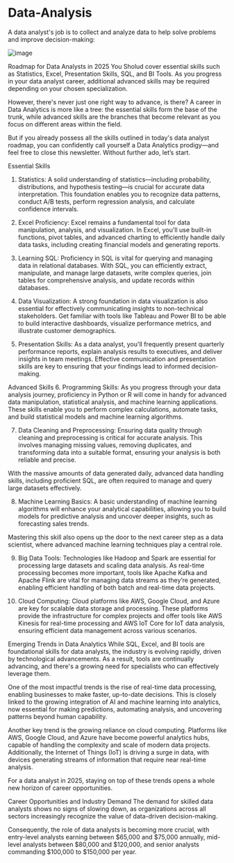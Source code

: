 # Data-Analysis
A data analyst's job is to collect and analyze data to help solve problems and improve decision-making:

![image](https://github.com/user-attachments/assets/b7e7f481-a4c3-4b27-af5b-15a10cae9387)

Roadmap for Data Analysts in 2025
You Sholud cover essential skills such as Statistics, Excel, Presentation Skills, SQL, and BI Tools. As you progress in your data analyst career, additional advanced skills may be required depending on your chosen specialization.

However, there's never just one right way to advance, is there? A career in Data Analytics is more like a tree: the essential skills form the base of the trunk, while advanced skills are the branches that become relevant as you focus on different areas within the field.


But if you already possess all the skills outlined in today's data analyst roadmap, you can confidently call yourself a Data Analytics prodigy—and feel free to close this newsletter. Without further ado, let’s start.

Essential Skills
1. Statistics: A solid understanding of statistics—including probability, distributions, and hypothesis testing—is crucial for accurate data interpretation. This foundation enables you to recognize data patterns, conduct A/B tests, perform regression analysis, and calculate confidence intervals.


2. Excel Proficiency: Excel remains a fundamental tool for data manipulation, analysis, and visualization. In Excel, you'll use built-in functions, pivot tables, and advanced charting to efficiently handle daily data tasks, including creating financial models and generating reports.

3. Learning SQL: Proficiency in SQL is vital for querying and managing data in relational databases. With SQL, you can efficiently extract, manipulate, and manage large datasets, write complex queries, join tables for comprehensive analysis, and update records within databases.


4. Data Visualization: A strong foundation in data visualization is also essential for effectively communicating insights to non-technical stakeholders. Get familiar with tools like Tableau and Power BI to be able to build interactive dashboards, visualize performance metrics, and illustrate customer demographics.

5. Presentation Skills: As a data analyst, you'll frequently present quarterly performance reports, explain analysis results to executives, and deliver insights in team meetings. Effective communication and presentation skills are key to ensuring that your findings lead to informed decision-making.

Advanced Skills
6. Programming Skills: As you progress through your data analysis journey, proficiency in Python or R will come in handy for advanced data manipulation, statistical analysis, and machine learning applications. These skills enable you to perform complex calculations, automate tasks, and build statistical models and machine learning algorithms.


7. Data Cleaning and Preprocessing: Ensuring data quality through cleaning and preprocessing is critical for accurate analysis. This involves managing missing values, removing duplicates, and transforming data into a suitable format, ensuring your analysis is both reliable and precise. 

With the massive amounts of data generated daily, advanced data handling skills, including proficient SQL, are often required to manage and query large datasets effectively.


8. Machine Learning Basics: A basic understanding of machine learning algorithms will enhance your analytical capabilities, allowing you to build models for predictive analysis and uncover deeper insights, such as forecasting sales trends. 

Mastering this skill also opens up the door to the next career step as a data scientist, where advanced machine learning techniques play a central role.

9. Big Data Tools: Technologies like Hadoop and Spark are essential for processing large datasets and scaling data analysis. As real-time processing becomes more important, tools like Apache Kafka and Apache Flink are vital for managing data streams as they’re generated, enabling efficient handling of both batch and real-time data projects.

10. Cloud Computing: Cloud platforms like AWS, Google Cloud, and Azure are key for scalable data storage and processing. These platforms provide the infrastructure for complex projects and offer tools like AWS Kinesis for real-time processing and AWS IoT Core for IoT data analysis, ensuring efficient data management across various scenarios.

Emerging Trends in Data Analytics
While SQL, Excel, and BI tools are foundational skills for data analysts, the industry is evolving rapidly, driven by technological advancements. As a result, tools are continually advancing, and there's a growing need for specialists who can effectively leverage them.


One of the most impactful trends is the rise of real-time data processing, enabling businesses to make faster, up-to-date decisions. This is closely linked to the growing integration of AI and machine learning into analytics, now essential for making predictions, automating analysis, and uncovering patterns beyond human capability.

Another key trend is the growing reliance on cloud computing. Platforms like AWS, Google Cloud, and Azure have become powerful analytics hubs, capable of handling the complexity and scale of modern data projects. Additionally, the Internet of Things (IoT) is driving a surge in data, with devices generating streams of information that require near real-time analysis.

For a data analyst in 2025, staying on top of these trends opens a whole new horizon of career opportunities. 

Career Opportunities and Industry Demand
The demand for skilled data analysts shows no signs of slowing down, as organizations across all sectors increasingly recognize the value of data-driven decision-making. 

Consequently, the role of data analysts is becoming more crucial, with entry-level analysts earning between $65,000 and $75,000 annually, mid-level analysts between $80,000 and $120,000, and senior analysts commanding $100,000 to $150,000 per year.
